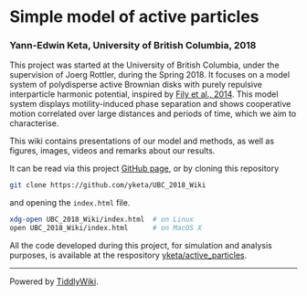 # Simple model of active particles
### Yann-Edwin Keta, University of British Columbia, 2018

This project was started at the University of British Columbia, under the supervision of Joerg Rottler, during the Spring 2018. It focuses on a model system of polydisperse active Brownian disks with purely repulsive interparticle harmonic potential, inspired by  [Fily et al., 2014](http://pubs.rsc.org/-/content/articlelanding/2014/sm/c3sm52469h/). This model system displays motility-induced phase separation and shows cooperative motion correlated over large distances and periods of time, which we aim to characterise.

This wiki contains presentations of our model and methods, as well as figures, images, videos and remarks about our results.

It can be read via this project [GitHub page](https://yketa.github.io/UBC_2018_Wiki), or by cloning this repository
```bash
git clone https://github.com/yketa/UBC_2018_Wiki
```
and opening the `index.html` file.
```bash
xdg-open UBC_2018_Wiki/index.html  # on Linux
open UBC_2018_Wiki/index.html      # on MacOS X
```

All the code developed during this project, for simulation and analysis purposes, is available at the respository [yketa/active_particles](https://github.com/yketa/active_particles).

---

Powered by [TiddlyWiki](https://tiddlywiki.com/static/TiddlyWiki.html).

